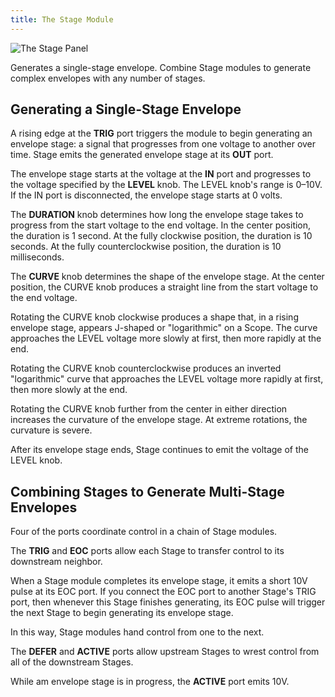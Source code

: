 ```yaml
---
title: The Stage Module
---
```

![The Stage Panel](panel.svg)

Generates a single-stage envelope.
Combine Stage modules
to generate complex envelopes
with any number of stages.

## Generating a Single-Stage Envelope

A rising edge at the **TRIG** port
triggers the module to begin generating an envelope stage:
a signal that progresses from one voltage to another over time.
Stage emits the generated envelope stage at its **OUT** port.

The envelope stage starts at the voltage at the **IN** port
and progresses to the voltage specified by the **LEVEL** knob.
The LEVEL knob's range is 0–10V.
If the IN port is disconnected,
the envelope stage starts at 0 volts.

The **DURATION** knob determines how long the envelope stage takes
to progress from the start voltage to the end voltage.
In the center position,
the duration is 1 second.
At the fully clockwise position,
the duration is 10 seconds.
At the fully counterclockwise position,
the duration is 10 milliseconds.

The **CURVE** knob determines the shape of the envelope stage.
At the center position, the CURVE knob produces a straight line
from the start voltage to the end voltage.

Rotating the CURVE knob clockwise produces a shape that,
in a rising envelope stage,
appears J-shaped or "logarithmic" on a Scope.
The curve approaches the LEVEL voltage more slowly at first,
then more rapidly at the end.

Rotating the CURVE knob counterclockwise produces an inverted "logarithmic"
curve that approaches the LEVEL voltage more rapidly at first,
then more slowly at the end.

Rotating the CURVE knob further from the center in either direction
increases the curvature of the envelope stage.
At extreme rotations,
the curvature is severe.

After its envelope stage ends,
Stage continues to emit the voltage of the LEVEL knob.

## Combining Stages to Generate Multi-Stage Envelopes

Four of the ports
coordinate control in a chain of Stage modules.

The **TRIG** and **EOC** ports
allow each Stage to transfer control
to its downstream neighbor.

When a Stage module completes its envelope stage,
it emits a short 10V pulse at its EOC port.
If you connect the EOC port to another Stage's TRIG port,
then whenever this Stage finishes generating,
its EOC pulse will trigger the next Stage to begin
generating its envelope stage.

In this way, Stage modules hand control from one to the next.

The **DEFER** and **ACTIVE** ports
allow upstream Stages to wrest control
from all of the downstream Stages.

While am envelope stage is in progress,
the **ACTIVE** port emits 10V.
